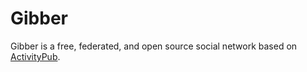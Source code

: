 # Gibber

Gibber is a free, federated, and open source
social network based on [ActivityPub](https://www.w3.org/TR/activitypub/).

